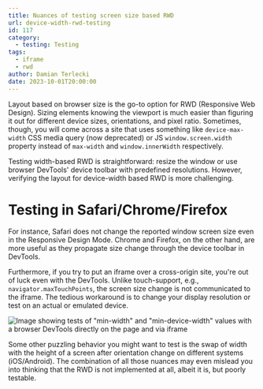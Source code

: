 ```yaml
---
title: Nuances of testing screen size based RWD
url: device-width-rwd-testing
id: 117
category:
  - testing: Testing
tags:
  - iframe
  - rwd
author: Damian Terlecki
date: 2023-10-01T20:00:00
---
```


Layout based on browser size is the go-to option for RWD (Responsive Web Design).
Sizing elements knowing the viewport is much easier than figuring it out for different device sizes,
orientations, and pixel ratio. Sometimes, though, you will come across a site that uses something like
`device-max-width` CSS media query (now deprecated) or JS `window.screen.width` property instead of
`max-width` and `window.innerWidth` respectively.

Testing width-based RWD is straightforward: resize the window or use browser DevTools'
device toolbar with predefined resolutions. However, verifying the layout for device-width based RWD is more
challenging.

# Testing in Safari/Chrome/Firefox

For instance, Safari does not change the reported window screen size even in the Responsive Design Mode.
Chrome and Firefox, on the other hand, are more useful as they propagate size change through the device toolbar in DevTools.

Furthermore, if you try to put an iframe over a cross-origin site, you're out of luck even with the DevTools.
Unlike touch-support, e.g., `navigator.maxTouchPoints`, the screen size change is not communicated to the iframe.
The tedious workaround is to change your display resolution or test on an actual or emulated device.

<img src="/img/hq/testing-device-width.gif" alt='Image showing tests of "min-width" and "min-device-width" values with a browser DevTools directly on the page and via iframe' title='Image showing tests of "min-width" and "min-device-width" values with a browser DevTools directly on the page and via iframe'>

Some other puzzling behavior you might want to test is the swap of width with the height of a screen after orientation
change on different systems (iOS/Android). The combination of all those nuances may even mislead you into thinking that the RWD
is not implemented at all, albeit it is, but poorly testable.